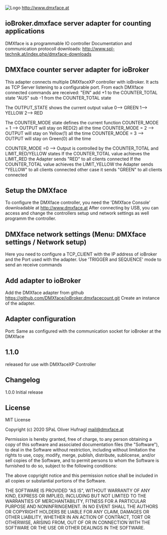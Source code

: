 ![Logo](admin/dmxface.png)
http://www.dmxface.at
## ioBroker.dmxface server adapter for counting applications
DMXface is a programmable IO controller 
Documentation and communication protocoll downloads: 
http://www.spl-technik.at/index.php/dmxface-downloads
 
## DMXface counter server adapter for ioBroker
This adapter connects multiple DMXfaceXP controller with ioBroker.
It acts as TCP Server listening to a configurable port.
From each DMXface connected commands are received:
"EIN" add +1 to the COUNTER_TOTAL state
"AUS" sub -1 from the COUNTER_TOTAL state

The OUTPUT_STATE shows the current output value 
0--> GREEN
1--> YELLOW
2--> RED

The COUNTER_MODE state defines the current function 
COUNTER_MODE = 1 --> OUTPUT will stay on RED(2) all the time
COUNTER_MODE = 2 --> OUTPUT will stay on Yellow(1) all the time
COUNTER_MODE = 3 --> OUTPUT will stay on Green(0) all the time

COUNTER_MODE =0 --> Output is controlled by the COUNTER_TOTAL and LIMIT_RED/YELLOW states
If the COUNTER_TOTAL value achieves the LIMIT_RED the Adapter sends "RED" to all clients connected 
If the COUNTER_TOTAL value achieves the LIMIT_YELLOW the Adapter sends "YELLOW" to all clients connected 
other case it sends "GREEN" to all clients connected


## Setup the DMXface
To configure the DMXface controller, you need the 'DMXface Console' downloadable at http://www.dmxface.at
After connecting by USB, you can access and change the controllers setup und network settings as well programm the controller.

## DMXface network settings (Menu: DMXface settings / Network setup)<br>
Here you need to configure a TCP_CLIENT with the IP address of ioBroker and the Port used with the adapter.
Use 'TRIGGER and SEQUENCE' mode to send an receive commands

## Add adapter to ioBroker
Add the DMXface adapter from github  https://github.com/DMXface/ioBroker.dmxfacecount.git
Create an instance of the adapter.

## Adapter configuration
Port: Same as configured with the communication socket for ioBroker at the DMXface 

## 1.1.0
released for use with DMXfaceXP Controller

##  Changelog
1.0.0  Initial release<br>

## License
MIT License<br>

Copyright (c) 2020 SPaL Oliver Hufnagl <mail@dmxface.at><br>

Permission is hereby granted, free of charge, to any person obtaining a copy
of this software and associated documentation files (the "Software"), to deal
in the Software without restriction, including without limitation the rights
to use, copy, modify, merge, publish, distribute, sublicense, and/or sell
copies of the Software, and to permit persons to whom the Software is
furnished to do so, subject to the following conditions:

The above copyright notice and this permission notice shall be included in all
copies or substantial portions of the Software.

THE SOFTWARE IS PROVIDED "AS IS", WITHOUT WARRANTY OF ANY KIND, EXPRESS OR
IMPLIED, INCLUDING BUT NOT LIMITED TO THE WARRANTIES OF MERCHANTABILITY,
FITNESS FOR A PARTICULAR PURPOSE AND NONINFRINGEMENT. IN NO EVENT SHALL THE
AUTHORS OR COPYRIGHT HOLDERS BE LIABLE FOR ANY CLAIM, DAMAGES OR OTHER
LIABILITY, WHETHER IN AN ACTION OF CONTRACT, TORT OR OTHERWISE, ARISING FROM,
OUT OF OR IN CONNECTION WITH THE SOFTWARE OR THE USE OR OTHER DEALINGS IN THE
SOFTWARE.